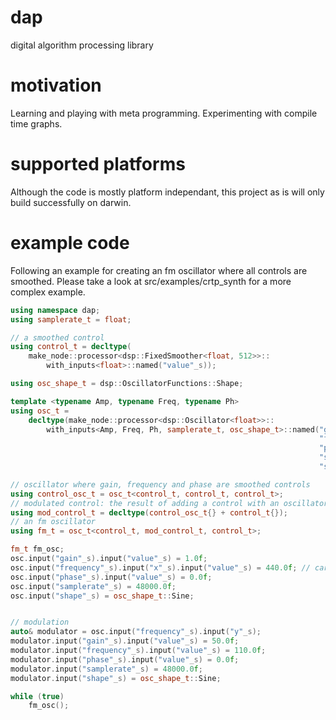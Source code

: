 # dap
digital algorithm processing library

# motivation
Learning and playing with meta programming. Experimenting with compile time graphs.

# supported platforms
Although the code is mostly platform independant, this project as is will only build successfully on darwin.

# example code
Following an example for creating an fm oscillator where all controls are smoothed.  Please take a look at src/examples/crtp_synth for a more complex example.

```cpp
using namespace dap;
using samplerate_t = float;

// a smoothed control
using control_t = decltype(
    make_node::processor<dsp::FixedSmoother<float, 512>>::
        with_inputs<float>::named("value"_s));

using osc_shape_t = dsp::OscillatorFunctions::Shape;

template <typename Amp, typename Freq, typename Ph>
using osc_t =
    decltype(make_node::processor<dsp::Oscillator<float>>::
        with_inputs<Amp, Freq, Ph, samplerate_t, osc_shape_t>::named("gain"_s,
                                                                     "frequency"_s,
                                                                     "phase"_s,
                                                                     "samplerate"_s,
                                                                     "shape"_s));

// oscillator where gain, frequency and phase are smoothed controls
using control_osc_t = osc_t<control_t, control_t, control_t>;
// modulated control: the result of adding a control with an oscillator
using mod_control_t = decltype(control_osc_t{} + control_t{});
// an fm oscillator
using fm_t = osc_t<control_t, mod_control_t, control_t>;

fm_t fm_osc;
osc.input("gain"_s).input("value"_s) = 1.0f;
osc.input("frequency"_s).input("x"_s).input("value"_s) = 440.0f; // carrier frequency
osc.input("phase"_s).input("value"_s) = 0.0f;
osc.input("samplerate"_s) = 48000.0f;
osc.input("shape"_s) = osc_shape_t::Sine;


// modulation
auto& modulator = osc.input("frequency"_s).input("y"_s);
modulator.input("gain"_s).input("value"_s) = 50.0f;
modulator.input("frequency"_s).input("value"_s) = 110.0f;
modulator.input("phase"_s).input("value"_s) = 0.0f;
modulator.input("samplerate"_s) = 48000.0f;
modulator.input("shape"_s) = osc_shape_t::Sine;

while (true)
    fm_osc();
```
